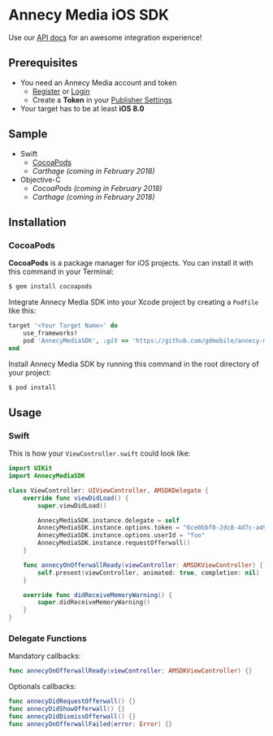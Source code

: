 # Annecy Media iOS SDK

Use our [API docs](https://admin.annecy.media/docs) for an awesome integration experience!

## Prerequisites

* You need an Annecy Media account and token
	* [Register](https://admin.annecy.media/getting-started) or [Login](https://admin.annecy.media/login)
    * Create a **Token** in your [Publisher Settings](https://admin.annecy.media/publishers)
* Your target has to be at least **iOS 8.0**

## Sample

* Swift
	* [CocoaPods](https://github.com/gdmobile/annecy-media-ios-sdk/tree/master/SampleProject/SampleSwiftPods)
	* *Carthage (coming in February 2018)*
* Objective-C
	* *CocoaPods (coming in February 2018)*
	* *Carthage (coming in February 2018)*

## Installation


### CocoaPods

**CocoaPods** is a package manager for iOS projects. You can install it with this command in your Terminal:

``` bash
$ gem install cocoapods
```

Integrate Annecy Media SDK into your Xcode project by creating a `Podfile` like this:


``` ruby
target '<Your Target Name>' do
	use_frameworks!
    pod 'AnnecyMediaSDK', :git => 'https://github.com/gdmobile/annecy-media-ios-sdk.git'
end
```

Install Annecy Media SDK by running this command in the root directory of your project:

```bash
$ pod install
```

## Usage

### Swift

This is how your `ViewController.swift` could look like:

``` swift
import UIKit
import AnnecyMediaSDK

class ViewController: UIViewController, AMSDKDelegate {
    override func viewDidLoad() {
        super.viewDidLoad()

        AnnecyMediaSDK.instance.delegate = self
        AnnecyMediaSDK.instance.options.token = "6ce0bbf0-2dc8-4d7c-a497-e93105188ba1"
        AnnecyMediaSDK.instance.options.userId = "foo"
        AnnecyMediaSDK.instance.requestOfferwall()
    }

    func annecyOnOfferwallReady(viewController: AMSDKViewController) {
        self.present(viewController, animated: true, completion: nil)
    }

    override func didReceiveMemoryWarning() {
        super.didReceiveMemoryWarning()
    }
}
```

### Delegate Functions

Mandatory callbacks:
``` swift
func annecyOnOfferwallReady(viewController: AMSDKViewController) {}
```

Optionals callbacks:
``` swift
func annecyDidRequestOfferwall() {}
func annecyDidShowOfferwall() {}
func annecyDidDismissOfferwall() {}
func annecyOnOfferwallFailed(error: Error) {}
```
